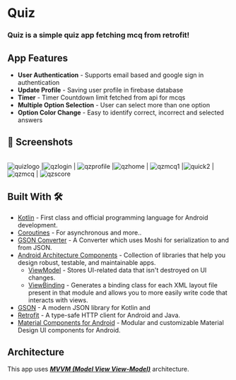 # **Quiz** 

### **Quiz** is a simple quiz app fetching mcq from retrofit!


## App Features

- **User Authentication** - Supports email based  and google sign in authentication 
- **Update Profile** - Saving user profile in firebase database
- **Timer** - Timer Countdown limit fetched from api for mcqs
- **Multiple Option Selection** - User can select more than one option 
- **Option Color Change** - Easy to identify correct, incorrect and selected answers


## 📸 Screenshots 

|   |   |   |
|---|---|---|
![quizlogo](https://drive.google.com/file/d/1NB7s0N0c2fmlICsuN75p4pRsvRtuyl9-/view?usp=sharing)
|![qzlogin](https://drive.google.com/file/d/1MmyYqRpU-IKMar1WzTV0rgn9Cgd_Y4iD/view?usp=sharing) | ![qzprofile](https://drive.google.com/file/d/1Nl5_R5D5_52T5lDoKlFeHBCYWwFJlU5B/view?usp=sharing)
|![qzhome](https://drive.google.com/file/d/1N5RGkaPvPtcn2Mx49WfJLc9sZW80VNPy/view?usp=sharing) | ![qzmcq1](https://drive.google.com/file/d/1N0mzSe-pAQMORxINGL6BybGe2_Fz9joZ/view?usp=sharing) |![quick2](https://drive.google.com/file/d/1NrrXHrckducKoE3FOEBjF6RJVRGicJZE/view?usp=sharing) 
|![qzmcq](https://drive.google.com/file/d/1Nvjh-GWdTCY6Ejtpk02YPKQQM7XuG3z7/view?usp=sharing) | ![qzscore](https://drive.google.com/file/d/1O3UReT_dJ4LoaZfOe70TVtgtvhNMHa_w/view?usp=sharing)






## Built With 🛠
- [Kotlin](https://kotlinlang.org/) - First class and official programming language for Android development.
- [Coroutines](https://kotlinlang.org/docs/reference/coroutines-overview.html) - For asynchronous and more..
- [GSON Converter](https://github.com/square/retrofit/tree/master/retrofit-converters/gson) - A Converter which uses Moshi for serialization to and from JSON.
- [Android Architecture Components](https://developer.android.com/topic/libraries/architecture) - Collection of libraries that help you design robust, testable, and maintainable apps.
  - [ViewModel](https://developer.android.com/topic/libraries/architecture/viewmodel) - Stores UI-related data that isn't destroyed on UI changes. 
  - [ViewBinding](https://developer.android.com/topic/libraries/view-binding) - Generates a binding class for each XML layout file present in that module and allows you to more easily write code that interacts with views.
- [GSON](https://github.com/google/gson) - A modern JSON library for Kotlin and
- [Retrofit](https://square.github.io/retrofit/) - A type-safe HTTP client for Android and Java.
- [Material Components for Android](https://github.com/material-components/material-components-android) - Modular and customizable Material Design UI components for Android.

## Architecture
This app uses [***MVVM (Model View View-Model)***](https://developer.android.com/jetpack/docs/guide#recommended-app-arch) architecture.

  


